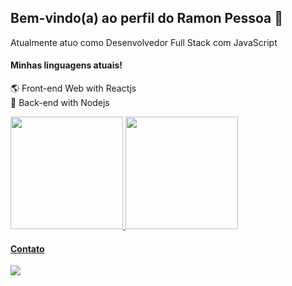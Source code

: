 ## Bem-vindo(a) ao perfil do Ramon Pessoa 🚀

Atualmente atuo como Desenvolvedor Full Stack com JavaScript

#### Minhas linguagens atuais! 
🌎 Front-end Web with Reactjs  
📡 Back-end with Nodejs  

<div style='display: flex'>
  <a href="https://github.com/ramonpessoadev">
  <img height="180em" src="https://github-readme-stats.vercel.app/api?username=ramonpessoadev&show_icons=true&theme=tokyonight&include_all_commits=true&count_private=true"/>
  <img height="180em" src="https://github-readme-stats.vercel.app/api/top-langs/?username=ramonpessoadev&show_icons=true&theme=tokyonight&layout=compact&locale=pt-br&langs_count=10""/>
  </div>
 
#### Contato

<a href="https://www.linkedin.com/in/ramonpessoasilvadev/" target="_blank"><img src="https://img.shields.io/badge/-LinkedIn-%230077B5?style=for-the-badge&logo=linkedin&logoColor=white" target="_blank"></a> 
